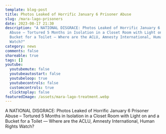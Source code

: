 ```yaml
---
template: blog-post
title: Photos Leaked of Horrific January 6 Prisoner Abuse
slug: /mara-lago-prisoners
date: 2023-08-17 21:30
description: "A NATIONAL DISGRACE: Photos Leaked of Horrific January 6 Prisoner
  Abuse – Tortured 5 Months in Isolation in a Closet Room with Light on and a
  Bucket for a Toilet — Where are the ACLU, Amnesty International, Human Rights
  Watch?"
category: news
comments: false
shareable: true
tags: []
youtube:
  youtubemute: false
  youtubeautostart: false
  youtubeloop: true
  youtubecontrols: false
  customcontrols: true
  clicktoplay: false
featuredImage: /assets/mara-lago-treatment.webp
---
```

A NATIONAL DISGRACE: Photos Leaked of Horrific January 6 Prisoner Abuse – Tortured 5 Months in Isolation in a Closet Room with Light on and a Bucket for a Toilet — Where are the ACLU, Amnesty International, Human Rights Watch?